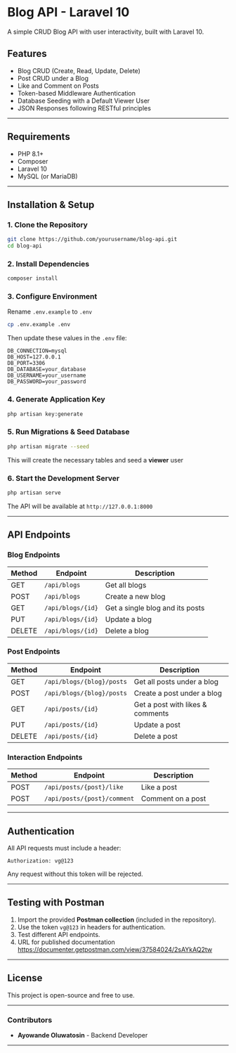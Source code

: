 
# **Blog API - Laravel 10**  
A simple CRUD Blog API with user interactivity, built with Laravel 10.  

## **Features**  
- Blog CRUD (Create, Read, Update, Delete)  
- Post CRUD under a Blog  
- Like and Comment on Posts  
- Token-based Middleware Authentication  
- Database Seeding with a Default Viewer User  
- JSON Responses following RESTful principles  

---

## **Requirements**  
- PHP 8.1+  
- Composer  
- Laravel 10  
- MySQL (or MariaDB)  

---

## **Installation & Setup**  

### **1. Clone the Repository**  
```sh
git clone https://github.com/yourusername/blog-api.git
cd blog-api
```

### **2. Install Dependencies**  
```sh
composer install
```

### **3. Configure Environment**  
Rename `.env.example` to `.env`  
```sh
cp .env.example .env
```
Then update these values in the `.env` file:  
```
DB_CONNECTION=mysql  
DB_HOST=127.0.0.1  
DB_PORT=3306  
DB_DATABASE=your_database  
DB_USERNAME=your_username  
DB_PASSWORD=your_password  
```

### **4. Generate Application Key**  
```sh
php artisan key:generate
```

### **5. Run Migrations & Seed Database**  
```sh
php artisan migrate --seed
```
This will create the necessary tables and seed a **viewer** user

### **6. Start the Development Server**  
```sh
php artisan serve
```
The API will be available at `http://127.0.0.1:8000`  

---

## **API Endpoints**  

### **Blog Endpoints**  
| Method | Endpoint | Description |
|--------|---------|-------------|
| GET | `/api/blogs` | Get all blogs |
| POST | `/api/blogs` | Create a new blog |
| GET | `/api/blogs/{id}` | Get a single blog and its posts |
| PUT | `/api/blogs/{id}` | Update a blog |
| DELETE | `/api/blogs/{id}` | Delete a blog |

### **Post Endpoints**  
| Method | Endpoint | Description |
|--------|---------|-------------|
| GET | `/api/blogs/{blog}/posts` | Get all posts under a blog |
| POST | `/api/blogs/{blog}/posts` | Create a post under a blog |
| GET | `/api/posts/{id}` | Get a post with likes & comments |
| PUT | `/api/posts/{id}` | Update a post |
| DELETE | `/api/posts/{id}` | Delete a post |

### **Interaction Endpoints**  
| Method | Endpoint | Description |
|--------|---------|-------------|
| POST | `/api/posts/{post}/like` | Like a post |
| POST | `/api/posts/{post}/comment` | Comment on a post |

---

## **Authentication**  
All API requests must include a header:  
```
Authorization: vg@123
```
Any request without this token will be rejected.  

---

## **Testing with Postman**  
1. Import the provided **Postman collection** (included in the repository).  
2. Use the token `vg@123` in headers for authentication.  
3. Test different API endpoints.  
4. URL for published documentation
https://documenter.getpostman.com/view/37584024/2sAYkAQ2tw


---

## **License**  
This project is open-source and free to use.  

---

### **Contributors**  
- **Ayowande Oluwatosin** - Backend Developer  

---
